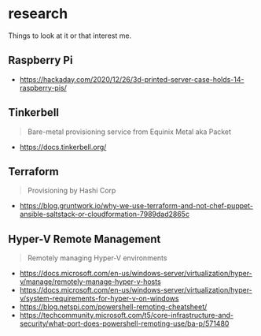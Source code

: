 # research
Things to look at it or that interest me.

## Raspberry Pi
- https://hackaday.com/2020/12/26/3d-printed-server-case-holds-14-raspberry-pis/

## Tinkerbell
> Bare-metal provisioning service from Equinix Metal aka Packet
- https://docs.tinkerbell.org/

## Terraform
> Provisioning by Hashi Corp
- https://blog.gruntwork.io/why-we-use-terraform-and-not-chef-puppet-ansible-saltstack-or-cloudformation-7989dad2865c

## Hyper-V Remote Management
> Remotely managing Hyper-V environments
- https://docs.microsoft.com/en-us/windows-server/virtualization/hyper-v/manage/remotely-manage-hyper-v-hosts
- https://docs.microsoft.com/en-us/windows-server/virtualization/hyper-v/system-requirements-for-hyper-v-on-windows
- https://blog.netspi.com/powershell-remoting-cheatsheet/
- https://techcommunity.microsoft.com/t5/core-infrastructure-and-security/what-port-does-powershell-remoting-use/ba-p/571480
